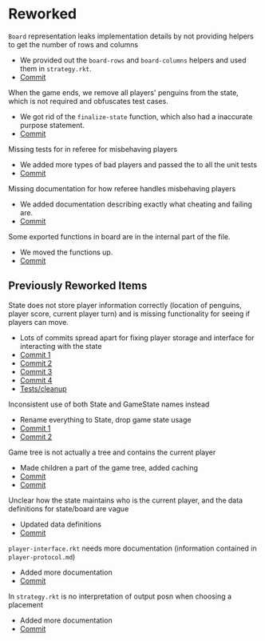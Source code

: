 # Reworked

`Board` representation leaks implementation details by not providing helpers to get the number of rows and columns

- We provided out the `board-rows` and `board-columns` helpers and used them in `strategy.rkt`.
- [Commit](https://github.ccs.neu.edu/CS4500-F20/kilgore/commit/33d3330aa472c1b3354246aa06c503dd2ae299c2)

When the game ends, we remove all players' penguins from the state, which is not required and obfuscates test cases.

- We got rid of the `finalize-state` function, which also had a inaccurate purpose statement.
- [Commit](https://github.ccs.neu.edu/CS4500-F20/kilgore/commit/951a5e03c24750becd5fd55ddbc326d5a3140c12)

Missing tests for in referee for misbehaving players

- We added more types of bad players and passed the to all the unit tests
- [Commit](https://github.ccs.neu.edu/CS4500-F20/kilgore/commit/6553c6d4c8066eedd3eb55ee4f4fbc52e80bfa29)

Missing documentation for how referee handles misbehaving players

- We added documentation describing exactly what cheating and failing are.
- [Commit](https://github.ccs.neu.edu/CS4500-F20/kilgore/commit/9780176b9935693a4cfcf07473eebf9a4881f99a)

Some exported functions in board are in the internal part of the file.

- We moved the functions up.
- [Commit](https://github.ccs.neu.edu/CS4500-F20/kilgore/commit/2161e711cfb2e85467c64bceded8ba3a247209cd)

## Previously Reworked Items

State does not store player information correctly (location of penguins, player score, current player turn)
and is missing functionality for seeing if players can move.

- Lots of commits spread apart for fixing player storage and interface for interacting with the state
- [Commit 1](https://github.ccs.neu.edu/CS4500-F20/kilgore/commit/ac6b466085e184979f02f6fb19c0dd8a5e36906c)
- [Commit 2](https://github.ccs.neu.edu/CS4500-F20/kilgore/commit/edc88ac1886f32c8373c72d822c552c3b7bf6f80)
- [Commit 3](https://github.ccs.neu.edu/CS4500-F20/kilgore/commit/028ef15d290f8ac3efd1d12311feb090e317687f)
- [Commit 4](https://github.ccs.neu.edu/CS4500-F20/kilgore/commit/dafca5fdb109bde755296f8a13260f45dd23eed2)
- [Tests/cleanup](https://github.ccs.neu.edu/CS4500-F20/kilgore/commit/b688d7f21da19ec2c613405d0e4fab96858c8da8)

Inconsistent use of both State and GameState names instead

- Rename everything to State, drop game state usage
- [Commit 1](https://github.ccs.neu.edu/CS4500-F20/kilgore/commit/ec21879451f4a995ea0e1e13f951256517fbae05#diff-f03a4e8df557e1ea0e5e533ec074eea4)
- [Commit 2](https://github.ccs.neu.edu/CS4500-F20/kilgore/commit/b7dbaebd545d639e35bee2be9b6cc00cfddfde40)

Game tree is not actually a tree and contains the current player

- Made children a part of the game tree, added caching
- [Commit](https://github.ccs.neu.edu/CS4500-F20/kilgore/commit/6bcf17a91c55217ada306089400edaecc7bfe4c6)
- [Commit](https://github.ccs.neu.edu/CS4500-F20/kilgore/commit/2a90f4b843a8f357f55221e52fb5af1443742a1a)

Unclear how the state maintains who is the current player, and the data definitions for state/board are vague

- Updated data definitions
- [Commit](https://github.ccs.neu.edu/CS4500-F20/kilgore/commit/5e1a29c4a87e1bd042a61c452fa8958f55a080dc)

`player-interface.rkt` needs more documentation (information contained in `player-protocol.md`)

- Added more documentation
- [Commit](https://github.ccs.neu.edu/CS4500-F20/kilgore/commit/1ba5417c7bdbd725624095ca72f319a7bc2fff7d)

In `strategy.rkt` is no interpretation of output posn when choosing a placement

- Added more documentation
- [Commit](https://github.ccs.neu.edu/CS4500-F20/kilgore/commit/36840efd08c64afb568d39b9b472391d2e54b3e0)
